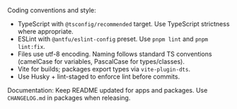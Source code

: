 Coding conventions and style:

- TypeScript with `@tsconfig/recommended` target. Use TypeScript strictness where appropriate.
- ESLint with `@antfu/eslint-config` preset. Use `pnpm lint` and `pnpm lint:fix`.
- Files use utf-8 encoding. Naming follows standard TS conventions (camelCase for variables, PascalCase for types/classes).
- Vite for builds; packages export types via `vite-plugin-dts`.
- Use Husky + lint-staged to enforce lint before commits.

Documentation: Keep README updated for apps and packages. Use `CHANGELOG.md` in packages when releasing.